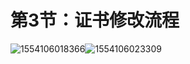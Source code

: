 # 第3节：证书修改流程

![1554106018366](C:\Users\Administrator\AppData\Roaming\Typora\typora-user-images\1554106018366.png)![1554106023309](C:\Users\Administrator\AppData\Roaming\Typora\typora-user-images\1554106023309.png)

